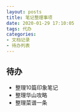```yaml
---
layout: posts
title: 笔记整理事项
date: 2020-01-29 17:10:05
tags: 代办
categories: 
- 文档记录
- 待办列表
---
```


## 待办

- 整理10篇印象笔记
- 整理华山攻略
- 整理菜谱一条

